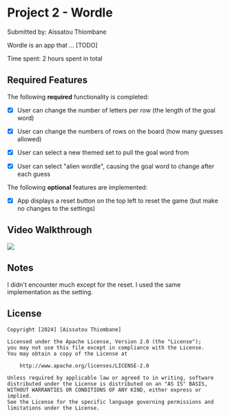 # Project 2 - Wordle

Submitted by: Aissatou Thiombane

Wordle is an app that ... [TODO] 

Time spent: 2 hours spent in total

## Required Features

The following **required** functionality is completed:

- [x] User can change the number of letters per row (the length of the goal word)
- [x] User can change the numbers of rows on the board (how many guesses allowed)
- [x] User can select a new themed set to pull the goal word from
- [x] User can select "alien wordle", causing the goal word to change after each guess


The following **optional** features are implemented:

- [x] App displays a reset button on the top left to reset the game (but make no changes to the settings)


## Video Walkthrough

<div>
    <a href="https://www.loom.com/share/d59ffacc26264c37857a072ff77b8874">
    </a>
    <a href="https://www.loom.com/share/d59ffacc26264c37857a072ff77b8874">
      <img style="max-width:300px;" src="https://cdn.loom.com/sessions/thumbnails/d59ffacc26264c37857a072ff77b8874-with-play.gif">
    </a>
  </div>

## Notes

I didn't encounter much except for the reset. I used the same implementation as the setting.

## License

    Copyright [2024] [Aissatou Thiombane]

    Licensed under the Apache License, Version 2.0 (the "License");
    you may not use this file except in compliance with the License.
    You may obtain a copy of the License at

        http://www.apache.org/licenses/LICENSE-2.0

    Unless required by applicable law or agreed to in writing, software
    distributed under the License is distributed on an "AS IS" BASIS,
    WITHOUT WARRANTIES OR CONDITIONS OF ANY KIND, either express or implied.
    See the License for the specific language governing permissions and
    limitations under the License.
